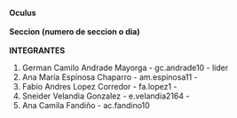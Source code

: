 <b>Oculus</b>
<br><br>
<b>Seccion (numero de seccion o dia) </b> 
<br><br>
<b>INTEGRANTES</b>
<br>

1. German Camilo Andrade Mayorga  -   gc.andrade10 - lider <br>
2. Ana María Espinosa Chaparro    -   am.espinosa11 - <br>
3. Fabio Andres Lopez Corredor    -   fa.lopez1 - <br>
4. Sneider Velandia Gonzalez      -   e.velandia2164 - <br>
5. Ana Camila Fandiño             -   ac.fandino10 

